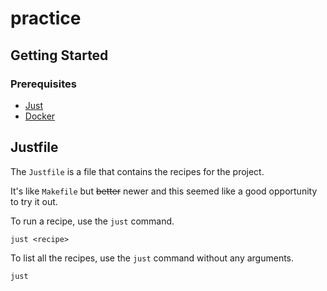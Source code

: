 # practice

## Getting Started

### Prerequisites

- [Just](https://github.com/casey/just)
- [Docker](https://www.docker.com/)

## Justfile

The `Justfile` is a file that contains the recipes for the project.

It's like `Makefile` but ~~better~~ newer and this seemed like a good opportunity to try it out.

To run a recipe, use the `just` command.

```
just <recipe>
```

To list all the recipes, use the `just` command without any arguments.

```
just
```

